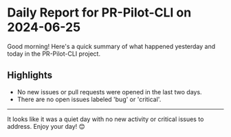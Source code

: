 # Daily Report for PR-Pilot-CLI on 2024-06-25

Good morning! Here's a quick summary of what happened yesterday and today in the PR-Pilot-CLI project.

## Highlights
- No new issues or pull requests were opened in the last two days.
- There are no open issues labeled 'bug' or 'critical'.

---

It looks like it was a quiet day with no new activity or critical issues to address. Enjoy your day! 😊